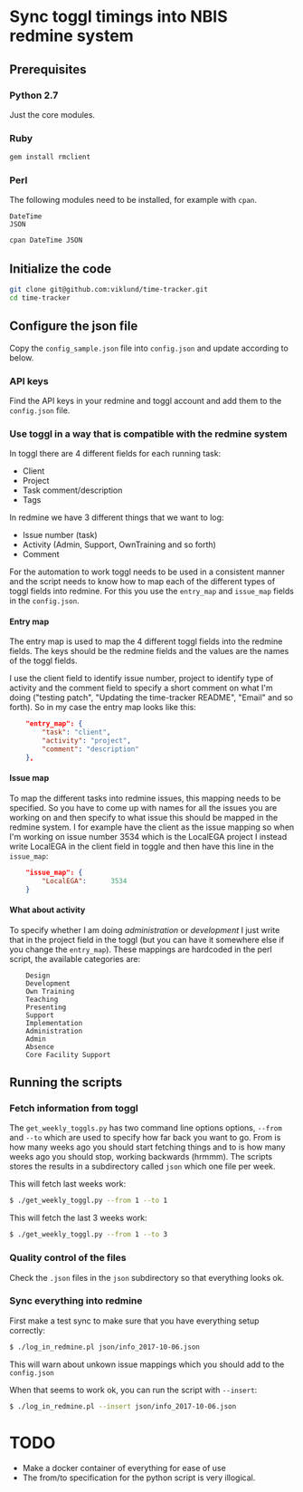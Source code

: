 # Sync toggl timings into NBIS redmine system

## Prerequisites

### Python 2.7

Just the core modules.

### Ruby

```bash
gem install rmclient
```

### Perl

The following modules need to be installed, for example with `cpan`.

    DateTime
    JSON

```bash
cpan DateTime JSON
```

## Initialize the code

```bash
git clone git@github.com:viklund/time-tracker.git
cd time-tracker
```

## Configure the json file

Copy the `config_sample.json` file into `config.json` and update according to
below.

### API keys

Find the API keys in your redmine and toggl account and add them to the
`config.json` file.

### Use toggl in a way that is compatible with the redmine system

In toggl there are 4 different fields for each running task:

 - Client
 - Project
 - Task comment/description
 - Tags

In redmine we have 3 different things that we want to log:

 - Issue number (task)
 - Activity (Admin, Support, OwnTraining and so forth)
 - Comment

For the automation to work toggl needs to be used in a consistent manner and
the script needs to know how to map each of the different types of toggl fields
into redmine. For this you use the `entry_map` and `issue_map` fields in the
`config.json`.

#### Entry map

The entry map is used to map the 4 different toggl fields into the redmine
fields. The keys should be the redmine fields and the values are the names of
the toggl fields.

I use the client field to identify issue number, project to identify type of
activity and the comment field to specify a short comment on what I'm doing
("testing patch", "Updating the time-tracker README", "Email" and so forth).
So in my case the entry map looks like this:

```json
    "entry_map": {
        "task": "client",
        "activity": "project",
        "comment": "description"
    },
```

#### Issue map

To map the different tasks into redmine issues, this mapping needs to be
specified. So you have to come up with names for all the issues you are
working on and then specify to what issue this should be mapped in the redmine
system. I for example have the client as the issue mapping so when I'm working
on issue number 3534 which is the LocalEGA project I instead write LocalEGA in
the client field in toggle and then have this line in the `issue_map`:

```json
    "issue_map": {
        "LocalEGA":      3534
    }
```

#### What about activity

To specify whether I am doing _administration_ or _development_ I just write
that in the project field in the toggl (but you can have it somewhere else if
you change the `entry_map`). These mappings are hardcoded in the perl script,
the available categories are:

        Design
        Development
        Own Training
        Teaching
        Presenting
        Support
        Implementation
        Administration
        Admin
        Absence
        Core Facility Support

## Running the scripts

### Fetch information from toggl

The `get_weekly_toggls.py` has two command line options options, `--from` and
`--to` which are used to specify how far back you want to go. From is how many
weeks ago you should start fetching things and to is how many weeks ago you
should stop, working backwards (hrmmm). The scripts stores the results in a
subdirectory called `json` which one file per week.

This will fetch last weeks work:

```bash
$ ./get_weekly_toggl.py --from 1 --to 1
```

This will fetch the last 3 weeks work:

```bash
$ ./get_weekly_toggl.py --from 1 --to 3
```

### Quality control of the files

Check the `.json` files in the `json` subdirectory so that everything looks
ok.

### Sync everything into redmine

First make a test sync to make sure that you have everything setup correctly:

```bash
$ ./log_in_redmine.pl json/info_2017-10-06.json
```

This will warn about unkown issue mappings which you should add to the
`config.json`

When that seems to work ok, you can run the script with `--insert`:


```bash
$ ./log_in_redmine.pl --insert json/info_2017-10-06.json
```


# TODO

* Make a docker container of everything for ease of use
* The from/to specification for the python script is very illogical.
